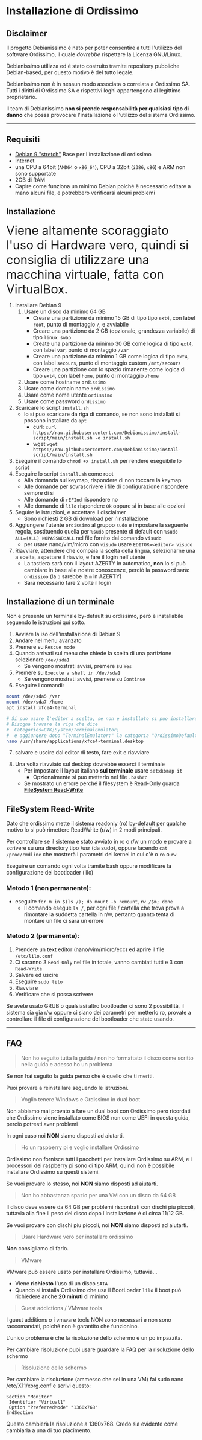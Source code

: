 # Installazione di Ordissimo

## Disclaimer

Il progetto Debianissimo è nato per poter consentire a tutti l'utilizzo del software Ordissimo, il quale *dovrebbe* rispettare la Licenza GNU/Linux.

Debianissimo utilizza ed è stato costruito tramite repository pubbliche Debian-based, per questo motivo è del tutto legale.

Debianissimo non è in nessun modo associata o correlata a Ordissimo SA. Tutti i diritti di Ordissimo SA e rispettivi loghi appartengono al legittimo proprietario.

Il team di Debianissimo **non si prende responsabilità per qualsiasi tipo di danno** che possa provocare l'installazione o l'utilizzo del sistema Ordissimo.

---

## Requisiti
- [Debian 9 "stretch"](https://www.debian.org/releases/stretch/debian-installer/) Base per l'installazione di ordissimo
- Internet
- una CPU a 64bit (`AMD64` o `x86_64`), CPU a 32bit (`i386`, `x86`) e ARM non sono supportate
- 2GB di RAM
- Capire come funziona un minimo Debian poiché è necessario editare a mano alcuni file, e potrebbero verificarsi alcuni problemi

## Installazione

<font size="6">Viene altamente scoraggiato l'uso di Hardware vero, quindi si consiglia di utilizzare una macchina virtuale, fatta con VirtualBox.</font>



1. Installare Debian 9
    1. Usare un disco da minimo 64 GB
        - Creare una partizione da minimo 15 GB di tipo tipo `ext4`, con label `root`, punto di montaggio `/`, e avviabile
        - Creare una partizione da 2 GB (opzionale, grandezza variabile) di tipo `linux swap`
        - Create una partizione da minimo 30 GB come logica di tipo `ext4`, con label `var`, punto di montaggio `/var`
        - Creare una partizione da minimo 1 GB come logica di tipo `ext4`, con label `secours`, punto di montaggio custom `/mnt/secours`
        - Creare una partizione con lo spazio rimanente come logica di tipo `ext4`, con label `home`, punto di montaggio `/home`
    1. Usare come hostname `ordissimo`
    1. Usare come domain name `ordissimo`
    1. Usare come nome utente `ordissimo`
    1. Usare come password `ordissimo`
1. Scaricare lo script `install.sh`
    - lo si puo scaricare da riga di comando, se non sono installati si possono installare da `apt`
        - curl: `curl https://raw.githubusercontent.com/Debianissimo/install-script/main/install.sh -o install.sh`
        - wget `wget https://raw.githubusercontent.com/Debianissimo/install-script/main/install.sh`
1. Eseguire il comando `chmod +x install.sh` per rendere eseguibile lo script
1. Eseguire lo script `install.sh` come root
    - Alla domanda sul keymap, rispondere di non toccare la keymap
    - Alle domande per sovrascrivere i file di configurazione rispondere sempre di si
    - Alle domande di `rEFInd` rispondere no
    - Alle domande di `lilo` rispondere `Ok` oppure si in base alle opzioni
1. Seguire le istruzioni, e accettare il disclaimer
    - Sono richiesti 2 GB di download per l'installazione
1. Aggiungere l'utente `ordissimo` al gruppo `sudo` e impostare la seguente regola, sostituendo quella per `%sudo` presente di default con `%sudo   ALL=(ALL) NOPASSWD:ALL` nel file fornito dal comando `visudo`
    - per usare nano/vim/micro con `visudo` usare `EDITOR=<editor> visudo`
1. Riavviare, attendere che compaia la scelta della lingua, selezionarne una a scelta, aspettare il riavvio, e fare il login nell'utente
    - La tastiera sarà con il layout AZERTY in automatico, **non** lo si può cambiare in base alle nostre conoscenze, perciò la password sarà: `ordissiòo` (la `ò` sarebbe la `m` in AZERTY)
    - Sarà necessario fare 2 volte il login

## Installazione di un terminale

Non e presente un terminale by-default su ordissimo, però è installabile seguendo le istruzioni qui sotto.

1. Avviare la iso dell'installazione di Debian 9
1. Andare nel menu avanzato
1. Premere su `Rescue mode`
1. Quando arrivati sul menu che chiede la scelta di una partizione selezionare `/dev/sda1`
    - Se vengono mostrati avvisi, premere su `Yes`
1. Premere su `Execute a shell in /dev/sda1`
    - Se vengono mostrati avvisi, premere su `Continue`
1. Eseguire i comandi:

```sh
mount /dev/sda5 /var
mount /dev/sda7 /home
apt install xfce4-terminal

# Si puo usare l'editor a scelta, se non e installato si puo installare con apt
# Bisogna trovare la riga che dice
#  Categories=GTK;System;TerminalEmulator;
#  e aggiungere dopo "TerminalEmulator;" la categoria "OrdissimoDefault"
nano /usr/share/applications/xfce4-terminal.desktop
```

<!-- purtroppo non posso mettere un code block su una lista quindi mi tocca fare cosi -->

<!-- markdownlint-disable-next-line -->
7. salvare e uscire dal editor di testo, fare exit e riavviare
<!-- markdownlint-disable-next-line -->
8. Una volta riavviato sul desktop dovrebbe esserci il terminale
    - Per impostare il layout italiano **sul terminale** usare `setxkbmap it`
        - Opzionalmente si puo metterlo nel file `.bashrc`
    - Se mostrato un errore perché il filesystem è Read-Only guarda [**FileSystem Read-Write**](#filesystem-read-write)

## FileSystem Read-Write

Dato che ordissimo mette il sistema readonly (ro) by-default per qualche motivo lo si può rimettere Read/Write (r/w) in 2 modi principali.

Per controllare se il sistema e stato avviato in ro o r/w un modo e provare a scrivere su una directory tipo /usr (da sudo), oppure facendo `cat /proc/cmdline` che mostrerà i parametri del kernel in cui c'è o `ro` o `rw`.

Eseguire un comando ogni volta tramite bash oppure modificare la configurazione del bootloader (lilo)

### Metodo 1 (non permanente):
- eseguire `for m in $(ls /); do mount -o remount,rw /$m; done`
  - Il comando esegue `ls /`,
  per ogni file / cartella che trova prova a rimontare la suddetta cartella in r/w, pertanto quanto tenta di montare un file ci sara un errore

### Metodo 2 (permanente):
1. Prendere un text editor (nano/vim/micro/ecc) ed aprire il file `/etc/lilo.conf`
1. Ci saranno 3 `Read-Only` nel file in totale, vanno cambiati tutti e 3 con `Read-Write`
1. Salvare ed uscire
1. Eseguire `sudo lilo`
1. Riavviare
1. Verificare che si possa scrivere

Se avete usato GRUB o qualsiasi altro bootloader ci sono 2 possibilità, il sistema sia gia r/w oppure ci siano dei parametri per metterlo ro, provate a controllare il file di configurazione del bootloader che state usando.

---

## FAQ

> Non ho seguito tutta la guida / non ho formattato il disco come scritto nella guida e adesso ho un problema

Se non hai seguito la guida penso che è quello che ti meriti.

Puoi provare a reinstallare seguendo le istruzioni.

> Voglio tenere Windows e Ordissimo in dual boot

Non abbiamo mai provato a fare un dual boot con Ordissimo pero ricordati che Ordissimo viene installato come BIOS non come UEFI in questa guida, perciò potresti aver problemi

In ogni caso noi **NON** siamo disposti ad aiutarti.

> Ho un raspberry pi e voglio installare Ordissimo

Ordissimo non fornisce tutti i pacchetti per installare Ordissimo su ARM, e i processori dei raspberry pi sono di tipo ARM, quindi non è possibile installare Ordissimo su questi sistemi.

Se vuoi provare lo stesso, noi **NON** siamo disposti ad aiutarti.

> Non ho abbastanza spazio per una VM con un disco da 64 GB

Il disco deve essere da 64 GB per problemi riscontrati con dischi piu piccoli, tuttavia alla fine il peso del disco dopo l'installazione è di circa 11/12 GB.

Se vuoi provare con dischi piu piccoli, noi **NON** siamo disposti ad aiutarti.

> Usare Hardware vero per installare ordissimo

**Non** consigliamo di farlo.

> VMware

VMware può essere usato per installare Ordissimo, tuttavia...

- Viene **richiesto** l'uso di un disco `SATA`
- Quando si installa Ordissimo che usa il BootLoader `lilo` il boot può richiedere anche **20 minuti** di minimo

> Guest addictions / VMware tools

I guest additions o i vmware tools NON sono necessari e non sono raccomandati, poiché non è garantito che funzionino.

L'unico problema è che la risoluzione dello schermo è un po impazzita.

Per cambiare risoluzione puoi usare guardare la FAQ per la risoluzione dello schermo

> Risoluzione dello schermo

Per cambiare la risoluzione (ammesso che sei in una VM) fai sudo nano /etc/X11/xorg.conf e scrivi questo:

<!-- markdownlint-disable-next-line -->
```
Section "Monitor"
 Identifier "Virtual1"
 Option "PreferredMode" "1360x768"
EndSection
```

Questo cambierà la risoluzione a 1360x768. Credo sia evidente come cambiarla a una di tuo piacimento.

